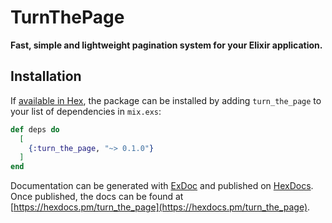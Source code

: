 # TurnThePage

**Fast, simple and lightweight pagination system for your Elixir application.**

## Installation

If [available in Hex](https://hex.pm/docs/publish), the package can be installed
by adding `turn_the_page` to your list of dependencies in `mix.exs`:

```elixir
def deps do
  [
    {:turn_the_page, "~> 0.1.0"}
  ]
end
```

Documentation can be generated with [ExDoc](https://github.com/elixir-lang/ex_doc)
and published on [HexDocs](https://hexdocs.pm). Once published, the docs can
be found at [https://hexdocs.pm/turn_the_page](https://hexdocs.pm/turn_the_page).
